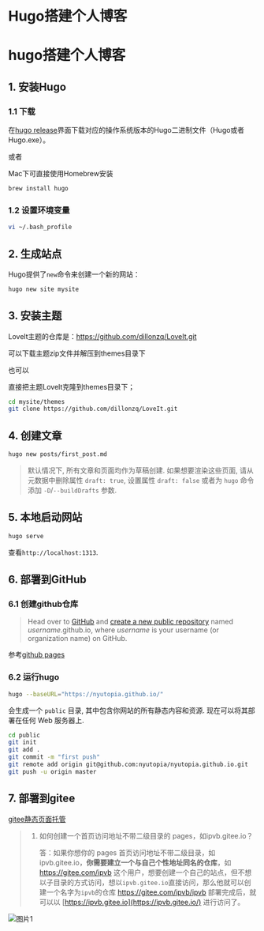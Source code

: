 # Hugo搭建个人博客




# hugo搭建个人博客

## 1. 安装Hugo

### 1.1 下载

在[hugo release](https://github.com/gohugoio/hugo/releases)界面下载对应的操作系统版本的Hugo二进制文件（Hugo或者Hugo.exe）。

或者

Mac下可直接使用Homebrew安装

```sh
brew install hugo
```

### 1.2 设置环境变量

```sh
vi ~/.bash_profile
```

## 2. 生成站点

Hugo提供了`new`命令来创建一个新的网站：

```sh
hugo new site mysite
```

## 3. 安装主题

Lovelt主题的仓库是：https://github.com/dillonzq/LoveIt.git

可以下载主题zip文件并解压到themes目录下

也可以

直接把主题Lovelt克隆到themes目录下；

```sh
cd mysite/themes
git clone https://github.com/dillonzq/LoveIt.git
```

## 4. 创建文章

```sh
hugo new posts/first_post.md
```

>默认情况下, 所有文章和页面均作为草稿创建. 如果想要渲染这些页面, 请从元数据中删除属性 `draft: true`, 设置属性 `draft: false` 或者为 `hugo` 命令添加 `-D`/`--buildDrafts` 参数.



## 5. 本地启动网站

```sh
hugo serve
```

查看`http://localhost:1313`.

## 6. 部署到GitHub

### 6.1 创建github仓库

> Head over to [GitHub](https://github.com/) and [create a new public repository](https://github.com/new) named *username*.github.io, where *username* is your username (or organization name) on GitHub.

参考[github pages](https://pages.github.com/)

### 6.2 运行hugo

```sh
hugo --baseURL="https://nyutopia.github.io/"
```

会生成一个 `public` 目录, 其中包含你网站的所有静态内容和资源. 现在可以将其部署在任何 Web 服务器上.

```sh
cd public
git init
git add .
git commit -m "first push"
git remote add origin git@github.com:nyutopia/nyutopia.github.io.git
git push -u origin master
```



## 7. 部署到gitee

[gitee静态页面托管](https://gitee.com/help/articles/4136#article-header0)

> 1. 如何创建一个首页访问地址不带二级目录的 pages，如ipvb.gitee.io？
>
>    答：如果你想你的 pages 首页访问地址不带二级目录，如ipvb.gitee.io，**你需要建立一个与自己个性地址同名的仓库**，如 https://gitee.com/ipvb 这个用户，想要创建一个自己的站点，但不想以子目录的方式访问，想以`ipvb.gitee.io`直接访问，那么他就可以创建一个名字为`ipvb`的仓库 https://gitee.com/ipvb/ipvb 部署完成后，就可以以 [https://ipvb.gitee.io](https://ipvb.gitee.io/) 进行访问了。

![图片1](/typoraIMG/hugo搭建个人博客.assets/image-20210628200037954.png)


